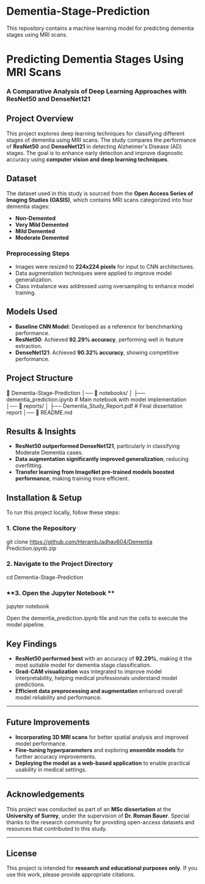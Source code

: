 # Dementia-Stage-Prediction
This repository contains a machine learning model for predicting dementia stages using MRI scans.

# **Predicting Dementia Stages Using MRI Scans**
### A Comparative Analysis of Deep Learning Approaches with ResNet50 and DenseNet121

## **Project Overview**
This project explores deep learning techniques for classifying different stages of dementia using MRI scans. The study compares the performance of **ResNet50** and **DenseNet121** in detecting Alzheimer's Disease (AD) stages. The goal is to enhance early detection and improve diagnostic accuracy using **computer vision and deep learning techniques**.

## **Dataset**
The dataset used in this study is sourced from the **Open Access Series of Imaging Studies (OASIS)**, which contains MRI scans categorized into four dementia stages:
- **Non-Demented**
- **Very Mild Demented**
- **Mild Demented**
- **Moderate Demented**

### **Preprocessing Steps**
- Images were resized to **224x224 pixels** for input to CNN architectures.
- Data augmentation techniques were applied to improve model generalization.
- Class imbalance was addressed using oversampling to enhance model training.

## **Models Used**
- **Baseline CNN Model**: Developed as a reference for benchmarking performance.
- **ResNet50**: Achieved **92.29% accuracy**, performing well in feature extraction.
- **DenseNet121**: Achieved **90.32% accuracy**, showing competitive performance.

## **Project Structure**

📂 Dementia-Stage-Prediction │── 📁 notebooks/
│ ├── dementia_prediction.ipynb # Main notebook with model implementation │── 📁 reports/
│ ├── Dementia_Study_Report.pdf # Final dissertation report │── 📄 README.md


## **Results & Insights**
- **ResNet50 outperformed DenseNet121**, particularly in classifying Moderate Dementia cases.
- **Data augmentation significantly improved generalization**, reducing overfitting.
- **Transfer learning from ImageNet pre-trained models boosted performance**, making training more efficient.

## **Installation & Setup**
To run this project locally, follow these steps:

### **1. Clone the Repository**
git clone https://github.com/HerambJadhav604/Dementia Prediction.ipynb.zip

### **2. Navigate to the Project Directory**
cd Dementia-Stage-Prediction

### **3. Open the Jupyter Notebook **
jupyter notebook

Open the dementia_prediction.ipynb file and run the cells to execute the model pipeline.

## **Key Findings**
- **ResNet50 performed best** with an accuracy of **92.29%**, making it the most suitable model for dementia stage classification.
- **Grad-CAM visualization** was integrated to improve model interpretability, helping medical professionals understand model predictions.
- **Efficient data preprocessing and augmentation** enhanced overall model reliability and performance.

---

## **Future Improvements**
- **Incorporating 3D MRI scans** for better spatial analysis and improved model performance.
- **Fine-tuning hyperparameters** and exploring **ensemble models** for further accuracy improvements.
- **Deploying the model as a web-based application** to enable practical usability in medical settings.

---

## **Acknowledgements**
This project was conducted as part of an **MSc dissertation** at the **University of Surrey**, under the supervision of **Dr. Roman Bauer**. Special thanks to the research community for providing open-access datasets and resources that contributed to this study.

---

## **License**
This project is intended for **research and educational purposes only**. If you use this work, please provide appropriate citations.


